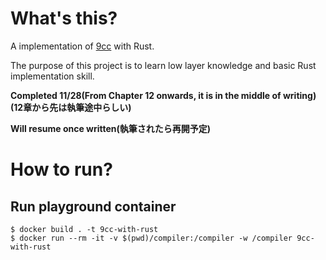 # What's this?
A implementation of [9cc](https://www.sigbus.info/compilerbook) with Rust.

The purpose of this project is to learn low layer knowledge and basic Rust implementation skill.

**Completed 11/28(From Chapter 12 onwards, it is in the middle of writing)(12章から先は執筆途中らしい)**

**Will resume once written(執筆されたら再開予定)**

# How to run?
## Run playground container
```
$ docker build . -t 9cc-with-rust
$ docker run --rm -it -v $(pwd)/compiler:/compiler -w /compiler 9cc-with-rust
```
